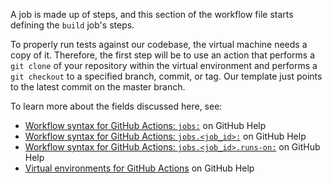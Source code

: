 A job is made up of steps, and this section of the workflow file starts defining the `build` job's steps.

To properly run tests against our codebase, the virtual machine needs a copy of it. Therefore, the first step will be to use an action that performs a `git clone` of your repository within the virtual environment and performs a `git checkout` to a specified branch, commit, or tag. Our template just points to the latest commit on the master branch.


To learn more about the fields discussed here, see:
- [Workflow syntax for GitHub Actions: `jobs:`](https://help.github.com/en/articles/workflow-syntax-for-github-actions#jobs) on GitHub Help 
- [Workflow syntax for GitHub Actions: `jobs.<job_id>:`](https://help.github.com/en/articles/workflow-syntax-for-github-actions#jobsjob_id) on GitHub Help 
- [Workflow syntax for GitHub Actions: `jobs.<job_id>.runs-on:`](https://help.github.com/en/articles/workflow-syntax-for-github-actions#jobsjob_idruns-on) on GitHub Help 
- [Virtual environments for GitHub Actions](https://help.github.com/en/articles/virtual-environments-for-github-actions) on GitHub Help
